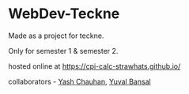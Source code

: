 # WebDev-Teckne

Made as a project for teckne.

Only for semester 1 & semester 2.

hosted online at https://cpi-calc-strawhats.github.io/

collaborators - [Yash Chauhan](https://github.com/yashlm), [Yuval Bansal](https://github.com/yuvalbansal)
